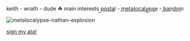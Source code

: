 keith - wrath - dude ☘︎ main interests p͟o͟s͟t͟a͟l͟ - m͟e͟t͟a͟l͟o͟c͟a͟l͟y͟p͟s͟e͟ - b͟a͟n͟d͟o͟m͟

![metalocalypse-nathan-explosion](https://github.com/user-attachments/assets/6d21f728-fce1-4d59-b012-083f75163bd1)

[sign my ata!](https://prophetoffalsehope.atabook.org/)
